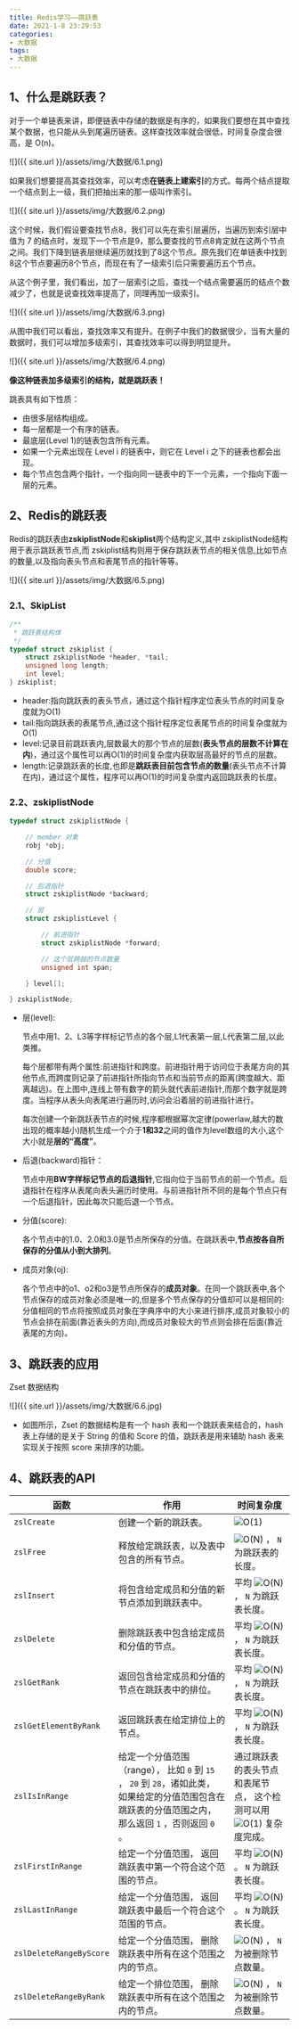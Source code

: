 ```yaml
---
title: Redis学习——跳跃表
date: 2021-1-8 23:29:53
categories:
- 大数据
tags:
- 大数据
---
```


## 1、什么是跳跃表？

​    对于一个单链表来讲，即便链表中存储的数据是有序的，如果我们要想在其中查找某个数据，也只能从头到尾遍历链表。这样查找效率就会很低，时间复杂度会很高，是 O(n)。

![]({{ site.url }}/assets/img/大数据/6.1.png)


​    如果我们想要提高其查找效率，可以考虑**在链表上建索引**的方式。每两个结点提取一个结点到上一级，我们把抽出来的那一级叫作索引。

![]({{ site.url }}/assets/img/大数据/6.2.png)


​     这个时候，我们假设要查找节点8，我们可以先在索引层遍历，当遍历到索引层中值为 7 的结点时，发现下一个节点是9，那么要查找的节点8肯定就在这两个节点之间。我们下降到链表层继续遍历就找到了8这个节点。原先我们在单链表中找到8这个节点要遍历8个节点，而现在有了一级索引后只需要遍历五个节点。

​    从这个例子里，我们看出，加了一层索引之后，查找一个结点需要遍历的结点个数减少了，也就是说查找效率提高了，同理再加一级索引。

![]({{ site.url }}/assets/img/大数据/6.3.png)


​     从图中我们可以看出，查找效率又有提升。在例子中我们的数据很少，当有大量的数据时，我们可以增加多级索引，其查找效率可以得到明显提升。

![]({{ site.url }}/assets/img/大数据/6.4.png)


**像这种链表加多级索引的结构，就是跳跃表！**

跳表具有如下性质：

-  由很多层结构组成。
- 每一层都是一个有序的链表。
- 最底层(Level 1)的链表包含所有元素。
- 如果一个元素出现在 Level i 的链表中，则它在 Level i 之下的链表也都会出现。
- 每个节点包含两个指针，一个指向同一链表中的下一个元素，一个指向下面一层的元素。

## 2、Redis的跳跃表

​     Redis的跳跃表由**zskiplistNode**和**skiplist**两个结构定义,其中 zskiplistNode结构用于表示跳跃表节点,而 zskiplist结构则用于保存跳跃表节点的相关信息,比如节点的数量,以及指向表头节点和表尾节点的指针等等。

![]({{ site.url }}/assets/img/大数据/6.5.png)


### 2.1、SkipList

```c
/**
 * 跳跃表结构体
 */
typedef struct zskiplist {
    struct zskiplistNode *header, *tail;
    unsigned long length;
    int level;
} zskiplist;
```

- header:指向跳跃表的表头节点，通过这个指针程序定位表头节点的时间复杂度就为O(1)
- tail:指向跳跃表的表尾节点,通过这个指针程序定位表尾节点的时间复杂度就为O(1)
- level:记录目前跳跃表内,层数最大的那个节点的层数(**表头节点的层数不计算在内**)，通过这个属性可以再O(1)的时间复杂度内获取层高最好的节点的层数。
- length:记录跳跃表的长度,也即是**跳跃表目前包含节点的数量**(表头节点不计算在内)，通过这个属性，程序可以再O(1)的时间复杂度内返回跳跃表的长度。

### 2.2、zskiplistNode

```c
typedef struct zskiplistNode {

    // member 对象
    robj *obj;

    // 分值
    double score;

    // 后退指针
    struct zskiplistNode *backward;

    // 层
    struct zskiplistLevel {

        // 前进指针
        struct zskiplistNode *forward;

        // 这个层跨越的节点数量
        unsigned int span;

    } level[];

} zskiplistNode;
```

- 层(level):

  ​    节点中用1、2、L3等字样标记节点的各个层,L1代表第一层,L代表第二层,以此类推。

  ​    每个层都带有两个属性:前进指针和跨度。前进指针用于访问位于表尾方向的其他节点,而跨度则记录了前进指针所指向节点和当前节点的距离(跨度越大、距离越远)。在上图中,连线上带有数字的箭头就代表前进指针,而那个数字就是跨度。当程序从表头向表尾进行遍历时,访问会沿着层的前进指针进行。

  ​    每次创建一个新跳跃表节点的时候,程序都根据幂次定律(powerlaw,越大的数出现的概率越小)随机生成一个介于**1和32**之间的值作为level数组的大小,这个大小就是**层的“高度”**。

- 后退(backward)指针：

  ​    节点中用**BW字样标记节点的后退指针**,它指向位于当前节点的前一个节点。后退指针在程序从表尾向表头遍历时使用。与前进指针所不同的是每个节点只有一个后退指针，因此每次只能后退一个节点。

- 分值(score):

  ​    各个节点中的1.0、2.0和3.0是节点所保存的分值。在跳跃表中,**节点按各自所保存的分值从小到大排列**。

- 成员对象(oj):

  ​    各个节点中的o1、o2和o3是节点所保存的**成员对象**。在同一个跳跃表中,各个节点保存的成员对象必须是唯一的,但是多个节点保存的分值却可以是相同的:分值相同的节点将按照成员对象在字典序中的大小来进行排序,成员对象较小的节点会排在前面(靠近表头的方向),而成员对象较大的节点则会排在后面(靠近表尾的方向)。

## 3、跳跃表的应用

 Zset 数据结构

![]({{ site.url }}/assets/img/大数据/6.6.jpg)


- 如图所示，Zset 的数据结构是有一个 hash 表和一个跳跃表来结合的，hash 表上存储的是关于 String 的值和 Score 的值，跳跃表是用来辅助 hash 表来实现关于按照 score 来排序的功能。

## 4、跳跃表的API

| 函数                    | 作用                                                         | 时间复杂度                                                   |
| ----------------------- | ------------------------------------------------------------ | ------------------------------------------------------------ |
| `zslCreate`             | 创建一个新的跳跃表。                                         | ![O(1)](https://upload-images.jianshu.io/upload_images/17483701-60d6d88c1419b542.png?imageMogr2/auto-orient/strip%7CimageView2/2/w/1240) |
| `zslFree`               | 释放给定跳跃表，以及表中包含的所有节点。                     | ![O(N)](https://upload-images.jianshu.io/upload_images/17483701-7d403c8a38698242.png?imageMogr2/auto-orient/strip%7CimageView2/2/w/1240) ， `N` 为跳跃表的长度。 |
| `zslInsert`             | 将包含给定成员和分值的新节点添加到跳跃表中。                 | 平均 ![O(N)](https://upload-images.jianshu.io/upload_images/17483701-d0c68f0a22329fb1.png?imageMogr2/auto-orient/strip%7CimageView2/2/w/1240) ， `N` 为跳跃表长度。 |
| `zslDelete`             | 删除跳跃表中包含给定成员和分值的节点。                       | 平均 ![O(N)](https://upload-images.jianshu.io/upload_images/17483701-c4c3a45a91a3d7e9.png?imageMogr2/auto-orient/strip%7CimageView2/2/w/1240) ， `N` 为跳跃表长度。 |
| `zslGetRank`            | 返回包含给定成员和分值的节点在跳跃表中的排位。               | 平均 ![O(N)](https://upload-images.jianshu.io/upload_images/17483701-257d2c5784cc8bfc.png?imageMogr2/auto-orient/strip%7CimageView2/2/w/1240) ， `N` 为跳跃表长度。 |
| `zslGetElementByRank`   | 返回跳跃表在给定排位上的节点。                               | 平均 ![O(N)](https://upload-images.jianshu.io/upload_images/17483701-0203ad6ea85f6e9c.png?imageMogr2/auto-orient/strip%7CimageView2/2/w/1240) ， `N` 为跳跃表长度。 |
| `zslIsInRange`          | 给定一个分值范围（range）， 比如 `0` 到 `15` ， `20` 到 `28`，诸如此类， 如果给定的分值范围包含在跳跃表的分值范围之内， 那么返回 `1` ，否则返回 `0` 。 | 通过跳跃表的表头节点和表尾节点， 这个检测可以用 ![O(1)](https://upload-images.jianshu.io/upload_images/17483701-09d383c0e6c05095.png?imageMogr2/auto-orient/strip%7CimageView2/2/w/1240) 复杂度完成。 |
| `zslFirstInRange`       | 给定一个分值范围， 返回跳跃表中第一个符合这个范围的节点。    | 平均 ![O(N)](https://upload-images.jianshu.io/upload_images/17483701-c61d397ce398067e.png?imageMogr2/auto-orient/strip%7CimageView2/2/w/1240) 。 `N` 为跳跃表长度。 |
| `zslLastInRange`        | 给定一个分值范围， 返回跳跃表中最后一个符合这个范围的节点。  | 平均 ![O(N)](https://upload-images.jianshu.io/upload_images/17483701-169fa182c23a3783.png?imageMogr2/auto-orient/strip%7CimageView2/2/w/1240) 。 `N` 为跳跃表长度。 |
| `zslDeleteRangeByScore` | 给定一个分值范围， 删除跳跃表中所有在这个范围之内的节点。    | ![O(N)](https://upload-images.jianshu.io/upload_images/17483701-e07658a9c5abf35e.png?imageMogr2/auto-orient/strip%7CimageView2/2/w/1240) ， `N` 为被删除节点数量。 |
| `zslDeleteRangeByRank`  | 给定一个排位范围， 删除跳跃表中所有在这个范围之内的节点。    | ![O(N)](https://upload-images.jianshu.io/upload_images/17483701-31304327c0aa25d3.png?imageMogr2/auto-orient/strip%7CimageView2/2/w/1240) ， `N` 为被删除节点数量。 |
